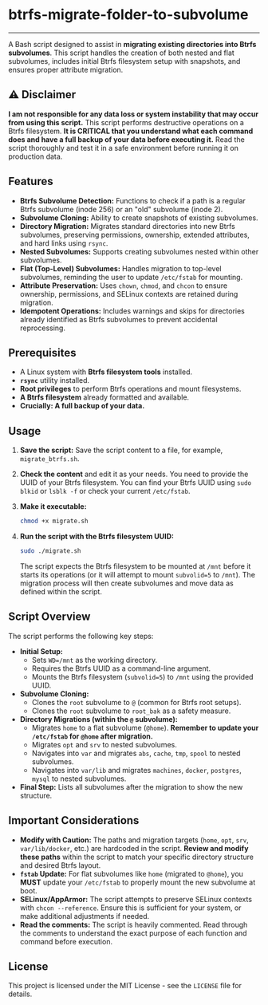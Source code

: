 # btrfs-migrate-folder-to-subvolume

---

A Bash script designed to assist in **migrating existing directories into Btrfs subvolumes**. This script handles the creation of both nested and flat subvolumes, includes initial Btrfs filesystem setup with snapshots, and ensures proper attribute migration.

## ⚠️ Disclaimer

**I am not responsible for any data loss or system instability that may occur from using this script.** This script performs destructive operations on a Btrfs filesystem. **It is CRITICAL that you understand what each command does and have a full backup of your data before executing it.** Read the script thoroughly and test it in a safe environment before running it on production data.

## Features

* **Btrfs Subvolume Detection:** Functions to check if a path is a regular Btrfs subvolume (inode 256) or an "old" subvolume (inode 2).
* **Subvolume Cloning:** Ability to create snapshots of existing subvolumes.
* **Directory Migration:** Migrates standard directories into new Btrfs subvolumes, preserving permissions, ownership, extended attributes, and hard links using `rsync`.
* **Nested Subvolumes:** Supports creating subvolumes nested within other subvolumes.
* **Flat (Top-Level) Subvolumes:** Handles migration to top-level subvolumes, reminding the user to update `/etc/fstab` for mounting.
* **Attribute Preservation:** Uses `chown`, `chmod`, and `chcon` to ensure ownership, permissions, and SELinux contexts are retained during migration.
* **Idempotent Operations:** Includes warnings and skips for directories already identified as Btrfs subvolumes to prevent accidental reprocessing.

## Prerequisites

* A Linux system with **Btrfs filesystem tools** installed.
* **`rsync`** utility installed.
* **Root privileges** to perform Btrfs operations and mount filesystems.
* **A Btrfs filesystem** already formatted and available.
* **Crucially: A full backup of your data.**

## Usage

1.  **Save the script:** Save the script content to a file, for example, `migrate_btrfs.sh`.
2.  **Check the content** and edit it as your needs. You need to provide the UUID of your Btrfs filesystem. You can find your Btrfs UUID using `sudo blkid` or `lsblk -f` or check your current `/etc/fstab`.

3.  **Make it executable:**
    ```bash
    chmod +x migrate.sh
    ```
4.  **Run the script with the Btrfs filesystem UUID:**

    ```bash
    sudo ./migrate.sh
    ```

    The script expects the Btrfs filesystem to be mounted at `/mnt` before it starts its operations (or it will attempt to mount `subvolid=5` to `/mnt`). The migration process will then create subvolumes and move data as defined within the script.

## Script Overview

The script performs the following key steps:

* **Initial Setup:**
    * Sets `WD=/mnt` as the working directory.
    * Requires the Btrfs UUID as a command-line argument.
    * Mounts the Btrfs filesystem (`subvolid=5`) to `/mnt` using the provided UUID.
* **Subvolume Cloning:**
    * Clones the `root` subvolume to `@` (common for Btrfs root setups).
    * Clones the `root` subvolume to `root_bak` as a safety measure.
* **Directory Migrations (within the `@` subvolume):**
    * Migrates `home` to a flat subvolume (`@home`). **Remember to update your `/etc/fstab` for `@home` after migration.**
    * Migrates `opt` and `srv` to nested subvolumes.
    * Navigates into `var` and migrates `abs`, `cache`, `tmp`, `spool` to nested subvolumes.
    * Navigates into `var/lib` and migrates `machines`, `docker`, `postgres`, `mysql` to nested subvolumes.
* **Final Step:** Lists all subvolumes after the migration to show the new structure.

## Important Considerations

* **Modify with Caution:** The paths and migration targets (`home`, `opt`, `srv`, `var/lib/docker`, etc.) are hardcoded in the script. **Review and modify these paths** within the script to match your specific directory structure and desired Btrfs layout.
* **`fstab` Update:** For flat subvolumes like `home` (migrated to `@home`), you **MUST** update your `/etc/fstab` to properly mount the new subvolume at boot.
* **SELinux/AppArmor:** The script attempts to preserve SELinux contexts with `chcon --reference`. Ensure this is sufficient for your system, or make additional adjustments if needed.
* **Read the comments:** The script is heavily commented. Read through the comments to understand the exact purpose of each function and command before execution.

## License

This project is licensed under the MIT License - see the `LICENSE` file for details.

